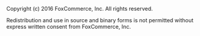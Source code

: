 Copyright (c) 2016 FoxCommerce, Inc.
All rights reserved.

Redistribution and use in source and binary forms is not permitted
without express written consent from FoxCommerce, Inc.
